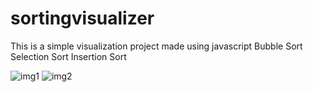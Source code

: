 # sortingvisualizer
This is a simple visualization project made using javascript
Bubble Sort
Selection Sort
Insertion Sort

![img1](https://user-images.githubusercontent.com/94789102/205270541-ae73e9d9-c83f-4fae-93db-da61ce826196.png)
![img2](https://user-images.githubusercontent.com/94789102/205270566-45baaae8-7258-41df-acf7-71f52f4fc7c1.png)


